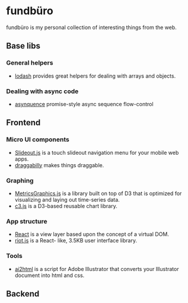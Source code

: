 # fundbüro

fundbüro is my personal collection of interesting things from the web.

## Base libs

### General helpers

* [lodash](https://lodash.com/) provides great helpers for dealing with arrays and objects.


### Dealing with async code

* [asynquence](https://github.com/getify/asynquence) promise-style async sequence flow-control

## Frontend

### Micro UI components

* [Slideout.js](https://mango.github.io/slideout/) is a touch slideout navigation menu for your mobile web apps.
* [draggabilly](https://github.com/desandro/draggabilly/blob/master/README.md) makes things draggable.

### Graphing

* [MetricsGraphics.js](http://metricsgraphicsjs.org/) is a library built on top of D3 that is optimized for visualizing and laying out time-series data. 
* [c3.js](http://c3js.org/) is a D3-based reusable chart library.

### App structure

* [React](https://github.com/facebook/react) is a view layer based upon the concept of a virtual DOM. 
* [riot.js](https://github.com/muut/riotjs) is a React- like, 3.5KB user interface library.

### Tools

* [ai2html](http://ai2html.org/) is a script for Adobe Illustrator that converts your Illustrator document into html and css.


## Backend
